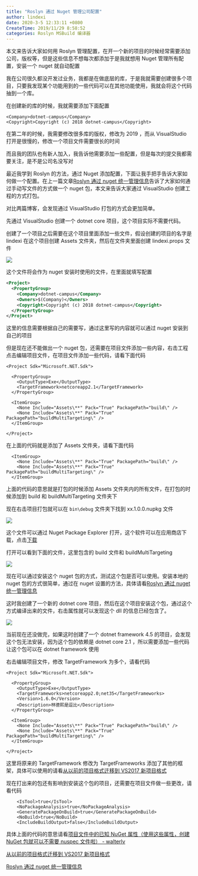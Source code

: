 ```yaml
---
title: "Roslyn 通过 Nuget 管理公司配置"
author: lindexi
date: 2020-3-5 12:33:11 +0800
CreateTime: 2019/11/29 8:58:52
categories: Roslyn MSBuild 编译器
---
```


本文来告诉大家如何用 Roslyn 管理配置，在开一个新的项目的时候经常需要添加公司，版权等，但是这些信息不想每次都添加于是我就想用 Nuget 管理所有配置，安装一个 nuget 就自动配置

<!--more-->


<!-- CreateTime:2019/11/29 8:58:52 -->

<!-- csdn -->
<!-- 标签：Roslyn,MSBuild,编译器 -->

我在公司很久都没开发过业务，我都是在做底层的库，于是我就需要创建很多个项目，只要我发现某个功能用到的一些代码可以在其他功能使用，我就会将这个代码抽到一个库。

在创建新的库的时候，我就需要添加下面配置

```
<Company>dotnet-campus</Company>
<Copyright>Copyright (c) 2018 dotnet-campus</Copyright>

```

在第二年的时候，我需要修改很多库的版权，修改为 2019 ，而从 VisualStudio 打开是很慢的，修改一个项目文件需要很长的时间

而且我的团队也有新人加入，我告诉他需要添加一些配置，但是每次的提交我都需要关注，是不是公司名没写对

最近我学到 Roslyn 的方法，通过 Nuget 添加配置，下面让我手把手告诉大家如何做一个配置。在上一篇文章[Roslyn 通过 nuget 统一管理信息](https://lindexi.oschina.io/lindexi/post/Roslyn-%E9%80%9A%E8%BF%87-nuget-%E7%BB%9F%E4%B8%80%E7%AE%A1%E7%90%86%E4%BF%A1%E6%81%AF.html )告诉了大家如何通过手动写文件的方式做一个 nuget 包，本文来告诉大家通过 VisualStudio 创建工程的方式打包。

对比两篇博客，会发现通过 VisualStudio 打包的方式会更加简单。

先通过 VisualStudio 创建一个 dotnet core 项目，这个项目实际不需要代码。

创建了一个项目之后需要在这个项目里面添加一些文件，假设创建的项目的名字是 lindexi 在这个项目创建 Assets 文件夹，然后在文件夹里面创建 lindexi.props 文件

<!-- ![](image/Roslyn 通过 Nuget 管理公司配置/Roslyn 通过 Nuget 统一管理公司配置2.png) -->

![](http://image.acmx.xyz/lindexi%2F2018918204822148)

这个文件将会作为 nuget 安装时使用的文件，在里面就填写配置

```xml
<Project>
  <PropertyGroup>
    <Company>dotnet-campus</Company>
    <Owners>$(Company)</Owners>
    <Copyright>Copyright (c) 2018 dotnet-campus</Copyright>
  </PropertyGroup>
</Project>
```

这里的信息需要根据自己的需要写，通过这里写的内容就可以通过 nuget 安装到自己的项目

但是现在还不能做出一个 nuget 包，还需要在项目文件添加一些内容，右击工程点击编辑项目文件，在项目文件添加一些代码，请看下面代码

```
<Project Sdk="Microsoft.NET.Sdk">

  <PropertyGroup>
    <OutputType>Exe</OutputType>
    <TargetFramework>netcoreapp2.1</TargetFramework>
  </PropertyGroup>

  <ItemGroup>
    <None Include="Assets\**" Pack="True" PackagePath="build\" />
    <None Include="Assets\**" Pack="True" PackagePath="buildMultiTargeting\" />
  </ItemGroup>

</Project>

```

在上面的代码就是添加了 Assets 文件夹，请看下面代码

```
  <ItemGroup>
    <None Include="Assets\**" Pack="True" PackagePath="build\" />
    <None Include="Assets\**" Pack="True" PackagePath="buildMultiTargeting\" />
  </ItemGroup>
``` 

上面的代码的意思就是打包的时候添加 Assets 文件夹内的所有文件，在打包的时候添加到 build 和 buildMultiTargeting 文件夹下

现在右击项目打包就可以在 `bin\debug` 文件夹下找到 xx.1.0.0.nupkg 文件

<!-- ![](image/Roslyn 通过 Nuget 管理公司配置/Roslyn 通过 Nuget 统一管理公司配置3.png) -->

![](http://image.acmx.xyz/lindexi%2F201891820584961)

这个文件可以通过 Nuget Package Explorer 打开，这个软件可以在应用商店下载，点击[下载](https://www.microsoft.com/store/productId/9WZDNCRDMDM3 )

打开可以看到下面的文件，这里包含的 build 文件和 buildMultiTargeting 

<!-- ![](image/Roslyn 通过 Nuget 管理公司配置/Roslyn 通过 Nuget 管理公司配置0.png) -->

![](http://image.acmx.xyz/lindexi%2F20189182121131)

现在可以通过安装这个 nuget 包的方式，测试这个包是否可以使用。安装本地的 nuget 包的方式很简单，通过在 nuget 设置的方法，具体请看[Roslyn 通过 nuget 统一管理信息](https://lindexi.oschina.io/lindexi/post/Roslyn-%E9%80%9A%E8%BF%87-nuget-%E7%BB%9F%E4%B8%80%E7%AE%A1%E7%90%86%E4%BF%A1%E6%81%AF.html )

这时我创建了一个新的 dotnet core 项目，然后在这个项目安装这个包，通过这个方式编译出来的文件，右击属性就可以发现这个 dll 的信息已经包含了。

<!-- ![](image/Roslyn 通过 Nuget 管理公司配置/Roslyn 通过 Nuget 管理公司配置1.png) -->

![](http://image.acmx.xyz/lindexi%2F20189182171657)

当前现在还没做完，如果这时创建了一个 dotnet framework 4.5 的项目，会发现这个包无法安装，因为这个包的依赖是 dotnet core 2.1 ，所以需要添加一些代码让这个包可以在 dotnet framework 使用

右击编辑项目文件，修改 TargetFramework 为多个，请看代码

```
<Project Sdk="Microsoft.NET.Sdk">

  <PropertyGroup>
    <OutputType>Exe</OutputType>
    <TargetFrameworks>netcoreapp2.0;net35</TargetFrameworks>
    <Version>1.6.0</Version>
    <Description>林德熙是逗比</Description>
  </PropertyGroup>

  <ItemGroup>
    <None Include="Assets\**" Pack="True" PackagePath="build\" />
    <None Include="Assets\**" Pack="True" PackagePath="buildMultiTargeting\" />
  </ItemGroup>

</Project>

```

这里将原来的 TargetFramework 修改为 TargetFrameworks 添加了其他的框架，具体可以使用的请看[从以前的项目格式迁移到 VS2017 新项目格式](https://blog.lindexi.com/post/%E4%BB%8E%E4%BB%A5%E5%89%8D%E7%9A%84%E9%A1%B9%E7%9B%AE%E6%A0%BC%E5%BC%8F%E8%BF%81%E7%A7%BB%E5%88%B0-VS2017-%E6%96%B0%E9%A1%B9%E7%9B%AE%E6%A0%BC%E5%BC%8F.html )

现在打出来的包还有影响到安装这个包的项目，还需要在项目文件做一些更改，请看代码

```
    <IsTool>true</IsTool>
    <NoPackageAnalysis>true</NoPackageAnalysis>
    <GeneratePackageOnBuild>true</GeneratePackageOnBuild>
    <NoBuild>true</NoBuild>
    <IncludeBuildOutput>false</IncludeBuildOutput>
```

具体上面的代码的意思请看[项目文件中的已知 NuGet 属性（使用这些属性，创建 NuGet 包就可以不需要 nuspec 文件啦） - walterlv](https://walterlv.com/post/known-nuget-properties-in-csproj.html )

[从以前的项目格式迁移到 VS2017 新项目格式](https://blog.lindexi.com/post/%E4%BB%8E%E4%BB%A5%E5%89%8D%E7%9A%84%E9%A1%B9%E7%9B%AE%E6%A0%BC%E5%BC%8F%E8%BF%81%E7%A7%BB%E5%88%B0-VS2017-%E6%96%B0%E9%A1%B9%E7%9B%AE%E6%A0%BC%E5%BC%8F.html )

[Roslyn 通过 nuget 统一管理信息](https://lindexi.oschina.io/lindexi/post/Roslyn-%E9%80%9A%E8%BF%87-nuget-%E7%BB%9F%E4%B8%80%E7%AE%A1%E7%90%86%E4%BF%A1%E6%81%AF.html ) 

